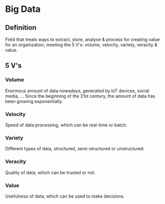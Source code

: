 # Big Data

## Definition

Field that treats ways to extract, store, analyse & process for creating value
for an organization, meeting the 5 V's: volume, velocity, variety, veracity &
value.

## 5 V's

### Volume

Enormous amount of data nowadays, generated by IoT devices, social media, ...
Since the beginning of the 21st century, the amount of data has been growing
exponentially.

### Velocity

Speed of data processing, which can be real-time or batch.

### Variety

Different types of data, structured, semi-structured or unstructured.

### Veracity

Quality of data, which can be trusted or not.

### Value

Usefulness of data, which can be used to make decisions.

